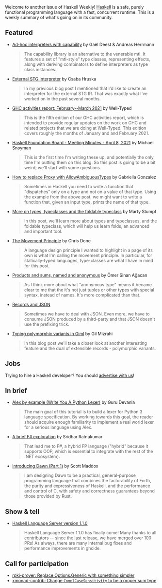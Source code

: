Welcome to another issue of Haskell Weekly!
[Haskell](https://www.haskell.org) is a safe, purely functional programming language with a fast, concurrent runtime.
This is a weekly summary of what's going on in its community.

## Featured

- [Ad-hoc interpreters with capability](https://www.tweag.io/blog/2021-04-08-capabilities-ad-hoc-interpreters/) by Gaël Deest & Andreas Herrmann
  > The capability library is an alternative to the venerable mtl. It features a set of "mtl-style" type classes, representing effects, along with deriving combinators to define interpreters as type class instances.

- [External STG Interpreter](https://www.patreon.com/posts/external-stg-49857800) by Csaba Hruska
  > In my previous blog post I mentioned that I'd like to create an interpreter for the external STG IR. That was exactly what I've worked on in the past several months.

- [GHC activities report: February--March 2021](https://well-typed.com/blog/2021/04/ghc-2021-02-2021-03/) by Well-Typed
  > This is the fifth edition of our GHC activities report, which is intended to provide regular updates on the work on GHC and related projects that we are doing at Well-Typed. This edition covers roughly the months of January and and February 2021.

- [Haskell Foundation Board - Meeting Minutes - April 8, 2021](https://www.snoyman.com/blog/2021/04/haskell-foundation-board-meeting-minutes-april-8/) by Michael Snoyman
  > This is the first time I'm writing these up, and potentially the only time I'm putting them on this blog. So this post is going to be a bit weird; we'll start with some questions.

- [How to replace Proxy with AllowAmbiguousTypes](https://www.haskellforall.com/2021/04/how-to-replace-proxy-with.html) by Gabriella Gonzalez
  > Sometimes in Haskell you need to write a function that "dispatches" only on a type and not on a value of that type. Using the example from the above post, we might want to write a function that, given an input type, prints the name of that type.

- [More on types, typeclasses and the foldable typeclass](https://functional.works-hub.com/learn/more-on-types-typeclasses-and-the-foldable-typeclass-e1862) by Marty Stumpf
  > In this post, we'll learn more about types and typeclasses, and the foldable typeclass, which will help us learn folds, an advanced and important tool.

- [The Movement Principle](https://chrisdone.com/posts/the-movement-principle/) by Chris Done
  > A language design principle I wanted to highlight in a page of its own is what I'm calling the movement principle. In particular, for statically-typed languages, type-classes are what I have in mind for this post.

- [Products and sums, named and anonymous](https://osa1.net/posts/2021-04-10-sums-and-products.html) by Ömer Sinan Ağacan
  > As I think more about what "anonymous type" means it became clear to me that the it's not just tuples or other types with special syntax, instead of names. It's more complicated than that.

- [Records and JSON](https://haskell.elbear.com/#Records%20and%20JSON)
  > Sometimes we have to deal with JSON. Even more, we have to consume JSON produced by a third-party and that JSON doesn't use the prefixing trick.

- [Typing polymorphic variants in Giml](https://gilmi.me/blog/post/2021/04/13/giml-typing-polymorphic-variants) by Gil Mizrahi
  > In this blog post we'll take a closer look at another interesting feature and the dual of extensible records - polymorphic variants.

## Jobs

Trying to hire a Haskell developer?
You should [advertise with us](https://haskellweekly.news/advertising.html)!

## In brief

- [Alex by example (Write You A Python Lexer)](https://devanla.com/posts/wya-lexer.html) by Guru Devanla
  > The main goal of this tutorial is to build a lexer for Python 3 language specification. By working towards this goal, the reader should acquire enough familiarity to implement a real world lexer for a serious language using Alex.

- [A brief F# exploration](https://srid.ca/fsharp-exploration) by Sridhar Ratnakumar
  > That lead me to F#, a hybrid FP language ("hybrid" because it supports OOP, which is essential to integrate with the rest of the .NET ecosystem).

- [Introducing Dawn (Part 1)](https://www.dawn-lang.org/posts/introducing-dawn-(part-1)/) by Scott Maddox
  > I am designing Dawn to be a practical, general-purpose programming language that combines the factorability of Forth, the purity and expressiveness of Haskell, and the performance and control of C, with safety and correctness guarantees beyond those provided by Rust.

## Show & tell

- [Haskell Language Server version 1.1.0](https://github.com/haskell/haskell-language-server/releases/tag/1.1.0)
  > Haskell Language Server 1.1.0 has finally come! Many thanks to all contributors -- since the last release, we have merged over 100 PRs!
As always, there are many internal bug fixes and performance improvements in ghcide.

## Call for participation

-   [rpki-prover: Replace Options.Generic with something simpler](https://github.com/lolepezy/rpki-prover/issues/42)
-   [xmonad-contrib: Change `ComplCaseSensitivity` to be a proper sum type](https://github.com/xmonad/xmonad-contrib/issues/509)
